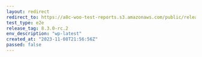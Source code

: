 ```yaml
---
layout: redirect
redirect_to: https://a8c-woo-test-reports.s3.amazonaws.com/public/release/8.3.0-rc.2/wp-latest/e2e/index.html
test_type: e2e
release_tag: 8.3.0-rc.2
env_description: "wp-latest"
created_at: "2023-11-08T21:56:56Z"
passed: false
---
```

